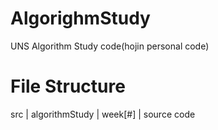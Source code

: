 # AlgorighmStudy
UNS Algorithm Study code(hojin personal code)

# File Structure
src
|
algorithmStudy
|
week[#]
|
source code
